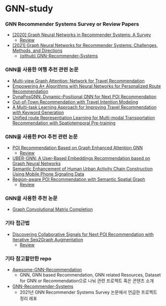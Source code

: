 # GNN-study

### **GNN Recommender Systems Survey or Review Papers**

- [[2020] Graph Neural Networks in Recommender Systems: A Survey](https://dl.acm.org/doi/pdf/10.1145/3535101?casa_token=2oWB_Q_spoYAAAAA:Bw-3o59oiGsZXZmSK5ACGVw8PnG9A-erdFSQoFwgLyXMzB1OH__ZrsuytpXgg_DBhLD2-TTXiqTI)
    - [Review](https://github.com/Feel-My-AlgoRhythm/GNN-study/blob/main/reviews/Graph%20Neural%20Networks%20in%20Recommender%20Systems%20-%20A%20Survey.md)
- [[2021] Graph Neural Networks for Recommender Systems: Challenges, Methods, and Directions](https://dl.acm.org/doi/pdf/10.1145/3488560.3501396?casa_token=e5HU4iCPu0cAAAAA:HAoEtPgrINqvQYTN7HfiX0mdJl6L49Bvg-N4EuX0ckOi7nY4nDJUPpqPWH7WMyNcXswKHcNaVl2d)
    - [(github) GNN-Recommender-Systems](https://github.com/tsinghua-fib-lab/GNN-Recommender-Systems)

### **GNN을 사용한 여행 추천 관련 논문**

- [Multi-view Graph Attention: Network for Travel Recommendation](https://www.sciencedirect.com/science/article/pii/S0957417421015402?casa_token=115t001FQHMAAAAA:NbbnO5pZdSgaCJezFl7u0nuSomc_r18c9KD93HXcJU4ZIiI1pFN7KjumM6eCJ8PvBzwvmKtyXQ)
- [Empowering A* Algorithms with Neural Networks for Personalized Route Recommendation](https://dl.acm.org/doi/pdf/10.1145/3292500.3330824?casa_token=qhCpMq-jIz4AAAAA:ETCcpO6u0FnFJpH-y3tKZzZc3mY6Mb7WNAVkLGKzRvabd1ArykzF_WpObB-gF-aK6nFPfvivOwlG)
- [DynaPosGNN: Dynamic-Positional GNN for Next POI Recommendation](https://ieeexplore.ieee.org/stamp/stamp.jsp?arnumber=9680032&casa_token=652vBfnUYOkAAAAA:C7O5Wfn3ffLCnLIQIj29CqPzRIp4uxKOhoqeH8fpK0UG1gBEOl_Wr0A_KdGxbyPjwce3FwYy&tag=1)
- [Out-of-Town Recommendation with Travel Intention Modeling](https://ojs.aaai.org/index.php/AAAI/article/view/16581/16388)
- [A Multi-task Learning Approach for Improving Travel Recommendation with Keyword Generation](https://www.sciencedirect.com/science/article/pii/S0950705121007838?casa_token=lnKdsxLDkMsAAAAA:lL_LMB5og9QcKmo51bwLYLC4t-dl7Pds2UFOAqYx4b5_cY9AbCXRWOil1SuqqyigyLMhT2L2JQ)
- [Unified route Representiation Learning for Multi-modal Transportation Recommendation with Spatiotemporal Pre-training](https://link.springer.com/article/10.1007/s00778-022-00748-y)

### **GNN을 사용한 POI 추천 관련 논문**

- [POI Recommendation Based on Graph Enhanced Attention GNN](https://ieeexplore.ieee.org/document/9642167)
    - [Review](https://github.com/Feel-My-AlgoRhythm/GNN-study/blob/main/reviews/POI%20Recommendation%20Based%20on%20Graph%20Enhanced%20Attention%20GNN.md)
- [UBER-GNN: A User-Based Embeddings Recommendation based on Graph Neural Networks](https://arxiv.org/abs/2008.02546)
- [Semantic Enhancement of Human Urban Activity Chain Construction Using Mobile Phone Signaling Data](https://www.mdpi.com/2220-9964/10/8/545/htm)
- [Region-aware POI Recommendation with Semantic Spatial Graph](https://doi.org/10.1109/CSCWD49262.2021.9437810)
    - [Review](https://github.com/Feel-My-AlgoRhythm/GNN-study/blob/main/reviews/Region-aware%20POI%20Recommendation%20with%20Semantic%20Spatial%20Graph.md)

### **GNN을 사용한 추천 논문**

- [Graph Convolutional Matrix Completion](https://doi.org/10.48550/arXiv.1706.02263)

### **기타 접근법**
- [Discovering Collaborative Signals for Next POI Recommendation with Iterative Seq2Graph Augmentation](https://arxiv.org/abs/2106.15814)
    - [Review](https://github.com/Feel-My-AlgoRhythm/GNN-study/blob/main/reviews/Discovering%20Collaborative%20Signals%20for%20Next%20POI%20Recommendation%20with%20Iterative%20Seq2Graph%20Augmentation.md)

### **기타 참고할만한 repo**

- [Awesome-GNN-Recommendation](https://github.com/Jhy1993/Awesome-GNN-Recommendation)
    - GNN, GNN based Recommendation, GNN related Resources, Dataset for GNN or Recommendation으로 나눠 관련 프로젝트 혹은 콘텐츠 소개
- [GNN-Recommender-Systems](https://github.com/tsinghua-fib-lab/GNN-Recommender-Systems)
    - 2021년 GNN Recommender Systems Survey 논문에서 언급한 프로젝트 정리 레포
